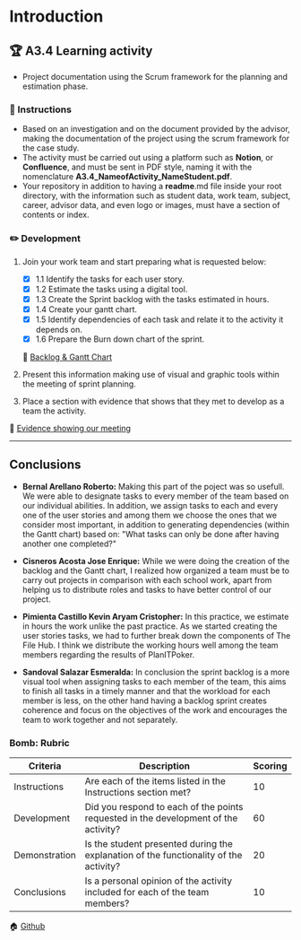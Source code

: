 # Introduction

## :trophy: A3.4 Learning activity

- Project documentation using the Scrum framework for the planning and estimation phase.

### :blue_book: Instructions

 - Based on an investigation and on the document provided by the advisor, making the documentation of the project using the scrum framework for the case study.
- The activity must be carried out using a platform such as **Notion**, or
**Confluence**, and must be sent in PDF style, naming it with the nomenclature
**A3.4_NameofActivity_NameStudent.pdf**. 
- Your repository in addition to having a **readme**.md file inside your root directory, with the information such as student data, work team, subject, career, advisor data, and even
logo or images, must have a section of contents or index.

### :pencil2: Development

1. Join your work team and start preparing what is requested below:

   - [x] 1.1 Identify the tasks for each user story.
   - [x] 1.2 Estimate the tasks using a digital tool.
   - [x] 1.3 Create the Sprint backlog with the tasks estimated in hours.
   - [x] 1.4 Create your gantt chart.
   - [x] 1.5 Identify dependencies of each task and relate it to the activity it depends on.
    - [x] 1.6 Prepare the Burn down chart of the sprint.

    :pencil: [Backlog & Gantt Chart](https://github.com/enrique-cisneros/AnalisisAvanzadoDeSoftware/blob/main/Docs/A3.4BacklogGannt.pdf)

2. Present this information making use of visual and graphic tools within the meeting of sprint planning.
3. Place a section with evidence that shows that they met to develop as a team the activity.

:pencil: [Evidence showing our meeting](https://github.com/enrique-cisneros/AnalisisAvanzadoDeSoftware/blob/main/Docs/EvidenciaHallucinate.pdf)
___

## Conclusions 

*  **Bernal Arellano Roberto:** Making this part of the poject was so usefull. We were able to designate tasks to every member of the team based on our individual abilities. In addition, we assign tasks to each and every one of the user stories and among them we choose the ones that we consider most important, in addition to generating dependencies (within the Gantt chart) based on: "What tasks can only be done after having another one completed?"
  
*  **Cisneros Acosta Jose Enrique:** While we were doing the creation of the backlog and the Gantt chart, I realized how organized a team must be to carry out projects in comparison with each school work, apart from helping us to distribute roles and tasks to have better control of our project.
  
*  **Pimienta Castillo Kevin Aryam Cristopher:** In this practice, we estimate in hours the work unlike the past practice. As we started creating the user stories tasks, we had to further break down the components of The File Hub. I think we distribute the working hours well among the team members regarding the results of PlanITPoker.

*  **Sandoval Salazar Esmeralda:** In conclusion the sprint backlog is a more visual tool when assigning tasks to each member of the team, this aims to finish all tasks in a timely manner and that the workload for each member is less, on the other hand having a backlog sprint creates coherence and focus on the objectives of the work and encourages the team to work together and not separately.

### Bomb: Rubric

| Criteria | Description | Scoring |
| ------------- | -------------------------------------------------------------------------------------------- | ------- |
| Instructions | Are each of the items listed in the Instructions section met?  | 10 | 
| Development | Did you respond to each of the points requested in the development of the activity?| 60 | 
| Demonstration | Is the student presented during the explanation of the functionality of the activity?  | 20 | 
| Conclusions | Is a personal opinion of the activity included for each of the team members? | 10 | 

:house: [Github](https://github.com/enrique-cisneros/AnalisisAvanzadoDeSoftware/)
